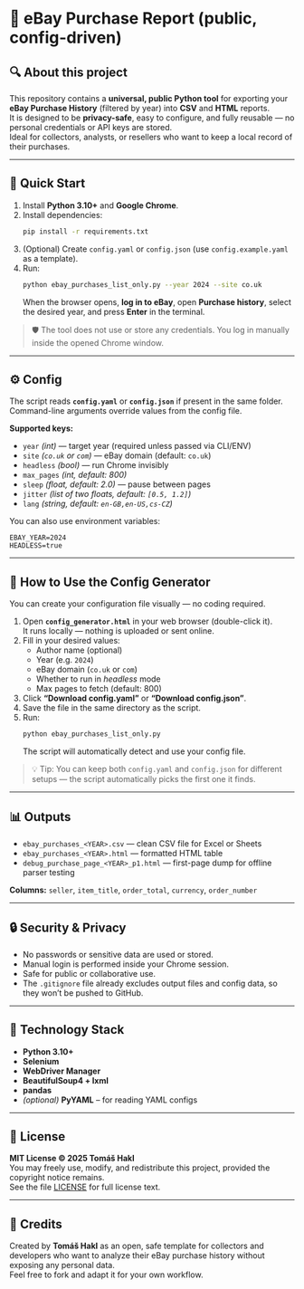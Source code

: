 # 🧾 eBay Purchase Report (public, config-driven)

## 🔍 About this project

This repository contains a **universal, public Python tool** for exporting your **eBay Purchase History** (filtered by year) into **CSV** and **HTML** reports.  
It is designed to be **privacy-safe**, easy to configure, and fully reusable — no personal credentials or API keys are stored.  
Ideal for collectors, analysts, or resellers who want to keep a local record of their purchases.

---

## 🚀 Quick Start

1. Install **Python 3.10+** and **Google Chrome**.
2. Install dependencies:
   ```bash
   pip install -r requirements.txt
   ```
3. (Optional) Create `config.yaml` or `config.json` (use `config.example.yaml` as a template).
4. Run:
   ```bash
   python ebay_purchases_list_only.py --year 2024 --site co.uk
   ```
   When the browser opens, **log in to eBay**, open **Purchase history**, select the desired year, and press **Enter** in the terminal.

> 🛡️ The tool does not use or store any credentials. You log in manually inside the opened Chrome window.

---

## ⚙️ Config

The script reads **`config.yaml`** or **`config.json`** if present in the same folder.  
Command-line arguments override values from the config file.

**Supported keys:**
- `year` *(int)* — target year (required unless passed via CLI/ENV)
- `site` *(`co.uk` or `com`)* — eBay domain (default: `co.uk`)
- `headless` *(bool)* — run Chrome invisibly
- `max_pages` *(int, default: 800)*
- `sleep` *(float, default: 2.0)* — pause between pages
- `jitter` *(list of two floats, default: `[0.5, 1.2]`)*
- `lang` *(string, default: `en-GB,en-US,cs-CZ`)*

You can also use environment variables:
```
EBAY_YEAR=2024
HEADLESS=true
```

---

## 🧩 How to Use the Config Generator

You can create your configuration file visually — no coding required.

1. Open **`config_generator.html`** in your web browser (double-click it).  
   It runs locally — nothing is uploaded or sent online.
2. Fill in your desired values:
   - Author name (optional)
   - Year (e.g. `2024`)
   - eBay domain (`co.uk` or `com`)
   - Whether to run in *headless* mode
   - Max pages to fetch (default: 800)
3. Click **“Download config.yaml”** or **“Download config.json”**.
4. Save the file in the same directory as the script.
5. Run:
   ```bash
   python ebay_purchases_list_only.py
   ```
   The script will automatically detect and use your config file.

> 💡 Tip: You can keep both `config.yaml` and `config.json` for different setups — the script automatically picks the first one it finds.

---

## 📊 Outputs

- `ebay_purchases_<YEAR>.csv` — clean CSV file for Excel or Sheets  
- `ebay_purchases_<YEAR>.html` — formatted HTML table  
- `debug_purchase_page_<YEAR>_p1.html` — first-page dump for offline parser testing  

**Columns:** `seller`, `item_title`, `order_total`, `currency`, `order_number`

---

## 🔒 Security & Privacy

- No passwords or sensitive data are used or stored.
- Manual login is performed inside your Chrome session.
- Safe for public or collaborative use.
- The `.gitignore` file already excludes output files and config data, so they won’t be pushed to GitHub.

---

## 🧠 Technology Stack

- **Python 3.10+**
- **Selenium**
- **WebDriver Manager**
- **BeautifulSoup4 + lxml**
- **pandas**
- *(optional)* **PyYAML** – for reading YAML configs

---

## 🪪 License

**MIT License © 2025 Tomáš Hakl**  
You may freely use, modify, and redistribute this project, provided the copyright notice remains.  
See the file [LICENSE](LICENSE) for full license text.

---

## 🙌 Credits

Created by **Tomáš Hakl** as an open, safe template for collectors and developers who want to analyze their eBay purchase history without exposing any personal data.  
Feel free to fork and adapt it for your own workflow.
